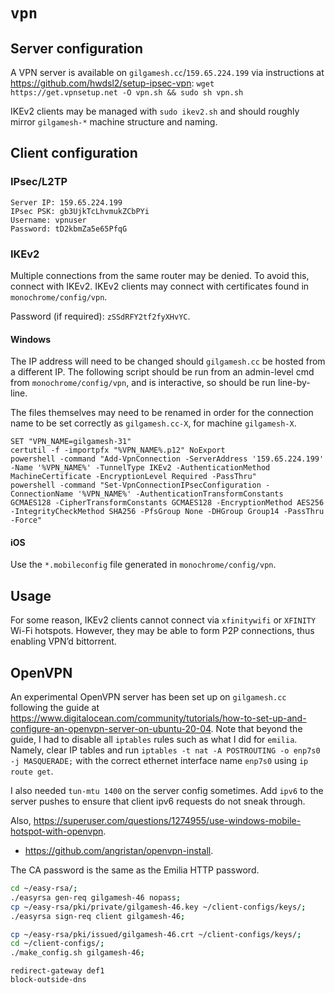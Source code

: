 # `vpn`

## Server configuration

A VPN server is available on `gilgamesh.cc`/`159.65.224.199` via instructions at <https://github.com/hwdsl2/setup-ipsec-vpn>: `wget https://get.vpnsetup.net -O vpn.sh && sudo sh vpn.sh`

IKEv2 clients may be managed with `sudo ikev2.sh` and should roughly mirror `gilgamesh-*` machine structure and naming.

## Client configuration

### IPsec/L2TP

```
Server IP: 159.65.224.199
IPsec PSK: gb3UjkTcLhvmukZCbPYi
Username: vpnuser
Password: tD2kbmZa5e65PfqG
```

### IKEv2

Multiple connections from the same router may be denied. To avoid this, connect with IKEv2.
IKEv2 clients may connect with certificates found in `monochrome/config/vpn`.

Password (if required): `zSSdRFY2tf2fyXHvYC`.

#### Windows

The IP address will need to be changed should `gilgamesh.cc` be hosted from a different IP. The following script should be run from an admin-level cmd from `monochrome/config/vpn`, and is interactive, so should be run line-by-line.

The files themselves may need to be renamed in order for the connection name to be set correctly as `gilgamesh.cc-X`, for machine `gilgamesh-X`.

```batch
SET "VPN_NAME=gilgamesh-31"
certutil -f -importpfx "%VPN_NAME%.p12" NoExport
powershell -command "Add-VpnConnection -ServerAddress '159.65.224.199' -Name '%VPN_NAME%' -TunnelType IKEv2 -AuthenticationMethod MachineCertificate -EncryptionLevel Required -PassThru"
powershell -command "Set-VpnConnectionIPsecConfiguration -ConnectionName '%VPN_NAME%' -AuthenticationTransformConstants GCMAES128 -CipherTransformConstants GCMAES128 -EncryptionMethod AES256 -IntegrityCheckMethod SHA256 -PfsGroup None -DHGroup Group14 -PassThru -Force"
```

#### iOS

Use the `*.mobileconfig` file generated in `monochrome/config/vpn`.

## Usage

For some reason, IKEv2 clients cannot connect via `xfinitywifi` or `XFINITY` Wi-Fi hotspots. However, they may be able to form P2P connections, thus enabling VPN’d bittorrent.

## OpenVPN

An experimental OpenVPN server has been set up on `gilgamesh.cc` following the guide at <https://www.digitalocean.com/community/tutorials/how-to-set-up-and-configure-an-openvpn-server-on-ubuntu-20-04>. Note that beyond the guide, I had to disable all `iptables` rules such as what I did for `emilia`. Namely, clear IP tables and run `iptables -t nat -A POSTROUTING -o enp7s0 -j MASQUERADE;` with the correct ethernet interface name `enp7s0` using `ip route get`.

I also needed `tun-mtu 1400` on the server config sometimes. Add `ipv6` to the server pushes to ensure that client ipv6 requests do not sneak through.

Also, <https://superuser.com/questions/1274955/use-windows-mobile-hotspot-with-openvpn>.

* <https://github.com/angristan/openvpn-install>.

The CA password is the same as the Emilia HTTP password.

```bash
cd ~/easy-rsa/;
./easyrsa gen-req gilgamesh-46 nopass;
cp ~/easy-rsa/pki/private/gilgamesh-46.key ~/client-configs/keys/;
./easyrsa sign-req client gilgamesh-46;

cp ~/easy-rsa/pki/issued/gilgamesh-46.crt ~/client-configs/keys/;
cd ~/client-configs/;
./make_config.sh gilgamesh-46;
```

```ovpn
redirect-gateway def1
block-outside-dns
```
